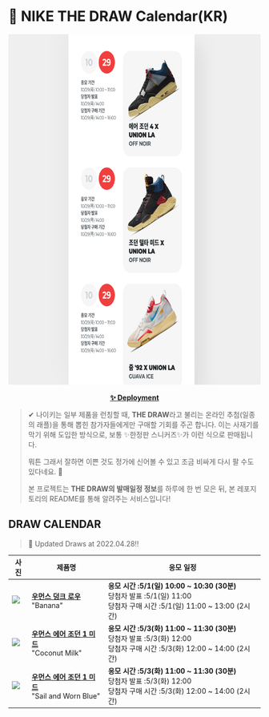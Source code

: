 # 👟 NIKE THE DRAW Calendar(KR)

<div align="center">
  <a href="https://junhoyeo.github.io/NIKE-THE-DRAW-Calendar/">
    <img src="./docs/images/preview.png" alt="Preview image of deployed application" height="700px" width="700px" />
  </a>
</div>

<p align="center">
  <a href="https://junhoyeo.github.io/NIKE-THE-DRAW-Calendar/">
    <strong>✨ Deployment</strong>
  </a>
</p>

> ✔ 나이키는 일부 제품을 런칭할 때, **THE DRAW**라고 불리는 온라인 추첨(일종의 래플)을 통해 뽑힌 참가자들에게만 구매할 기회를 주곤 합니다. 이는 사재기를 막기 위해 도입한 방식으로, 보통 ✨한정판 스니커즈✨가 이런 식으로 판매됩니다.
>
> 뭐튼 그래서 잘하면 이쁜 것도 정가에 신어볼 수 있고 조금 비싸게 다시 팔 수도 있다네요. 🤭
>
> 본 프로젝트는 **THE DRAW의 발매일정 정보**를 하루에 한 번 모은 뒤, 본 레포지토리의 README를 통해 알려주는 서비스입니다!

## DRAW CALENDAR

<!-- DRAW CALENDAR: START -->

> 👟 Updated Draws at 2022.04.28‼️

| 사진 | 제품명 | 응모 일정 |
| --- | ---- | ------- |
| <img src="https://static-breeze.nike.co.kr/kr/ko_kr/cmsstatic/product/46961985/DR5487-100_DR5487-100_prirmary.jpg?snkrBrowse" width="256" /> | <a href="https://www.nike.com/kr/launch/t/women/fw/nike-sportswear/DR5487-100/IqU0ED7gxR6/w-nike-dunk-low-lx"><strong>우먼스 덩크 로우</strong><br /></a> "Banana" | <strong>응모 시간 :5/1(일) 10:00 ~ 10:30 (30분)</strong><br />당첨자 발표 :5/1(일) 11:00<br />당첨자 구매 시간 :5/1(일) 11:00 ~ 13:00 (2시간) |
| <img src="https://static-breeze.nike.co.kr/kr/ko_kr/cmsstatic/product/BQ6472-121/295b60fc-e7be-4781-a7c5-9dd8a402e63f_primary.jpg?snkrBrowse" width="256" /> | <a href="https://www.nike.com/kr/launch/t/women/fw/basketball/BQ6472-121/vvI6Lg8L/wmns-air-jordan-1-mid"><strong>우먼스 에어 조던 1 미드</strong><br /></a> "Coconut Milk" | <strong>응모 시간 :5/3(화) 11:00 ~ 11:30 (30분)</strong><br />당첨자 발표 :5/3(화) 12:00<br />당첨자 구매 시간 :5/3(화) 12:00 ~ 14:00 (2시간) |
| <img src="https://static-breeze.nike.co.kr/kr/ko_kr/cmsstatic/product/BQ6472-141/7715856b-5fc0-4c16-9463-ee460189e6fe_primary.jpg?snkrBrowse" width="256" /> | <a href="https://www.nike.com/kr/launch/t/women/fw/basketball/BQ6472-141/6wA35cUKSTCY/wmns-air-jordan-1-mid"><strong>우먼스 에어 조던 1 미드</strong><br /></a> "Sail and Worn Blue" | <strong>응모 시간 :5/3(화) 11:00 ~ 11:30 (30분)</strong><br />당첨자 발표 :5/3(화) 12:00<br />당첨자 구매 시간 :5/3(화) 12:00 ~ 14:00 (2시간) |

<!-- DRAW CALENDAR: END -->
